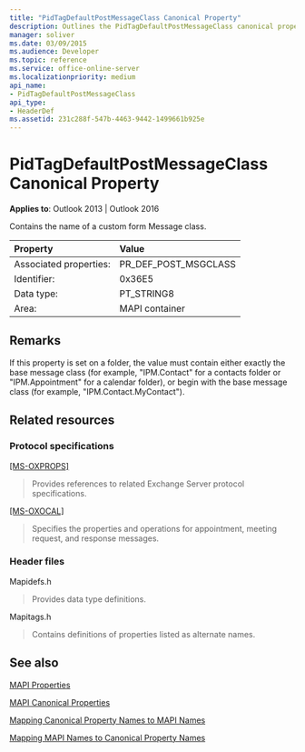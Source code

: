 ```yaml
---
title: "PidTagDefaultPostMessageClass Canonical Property"
description: Outlines the PidTagDefaultPostMessageClass canonical property, which contains the name of a custom form Message class.
manager: soliver
ms.date: 03/09/2015
ms.audience: Developer
ms.topic: reference
ms.service: office-online-server
ms.localizationpriority: medium
api_name:
- PidTagDefaultPostMessageClass
api_type:
- HeaderDef
ms.assetid: 231c288f-547b-4463-9442-1499661b925e
---
```


# PidTagDefaultPostMessageClass Canonical Property

  
  
**Applies to**: Outlook 2013 | Outlook 2016 
  
Contains the name of a custom form Message class.
  
|Property|Value|
|:-----|:-----|
|Associated properties:  <br/> |PR_DEF_POST_MSGCLASS  <br/> |
|Identifier:  <br/> |0x36E5  <br/> |
|Data type:  <br/> |PT_STRING8  <br/> |
|Area:  <br/> |MAPI container  <br/> |
   
## Remarks

If this property is set on a folder, the value must contain either exactly the base message class (for example, "IPM.Contact" for a contacts folder or "IPM.Appointment" for a calendar folder), or begin with the base message class (for example, "IPM.Contact.MyContact").
  
## Related resources

### Protocol specifications

[[MS-OXPROPS]](https://msdn.microsoft.com/library/f6ab1613-aefe-447d-a49c-18217230b148%28Office.15%29.aspx)
  
> Provides references to related Exchange Server protocol specifications.
    
[[MS-OXOCAL]](https://msdn.microsoft.com/library/09861fde-c8e4-4028-9346-e7c214cfdba1%28Office.15%29.aspx)
  
> Specifies the properties and operations for appointment, meeting request, and response messages.
    
### Header files

Mapidefs.h
  
> Provides data type definitions.
    
Mapitags.h
  
> Contains definitions of properties listed as alternate names.
    
## See also



[MAPI Properties](mapi-properties.md)
  
[MAPI Canonical Properties](mapi-canonical-properties.md)
  
[Mapping Canonical Property Names to MAPI Names](mapping-canonical-property-names-to-mapi-names.md)
  
[Mapping MAPI Names to Canonical Property Names](mapping-mapi-names-to-canonical-property-names.md)

